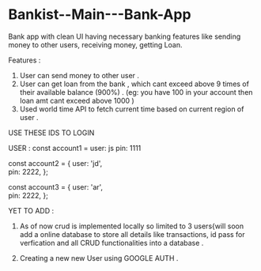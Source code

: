 # Bankist--Main---Bank-App
Bank app with clean UI having necessary banking features like sending money to other users, receiving money, getting Loan.  

Features :

1. User can send money to other user .
2. User can get loan from the bank , which cant exceed above 9 times of their available balance (900%)  .
(eg: you have 100 in your account then loan amt cant exceed above 1000 )
4. Used world time API to fetch current time based on current region of user .

USE THESE IDS TO LOGIN 

USER : 
const account1 =    user: js   pin: 1111


const account2 = {
 user:   'jd',    
  pin: 2222,
};

const account3 = {
  user:  'ar',   
  pin: 2222,
};

YET TO ADD :

 1. As of now crud is implemented locally so limited to 3 users{will soon add a online database to store all details like transactions, id pass for verfication and all CRUD functionalities into a database .

 2. Creating a new new User using GOOGLE AUTH .
